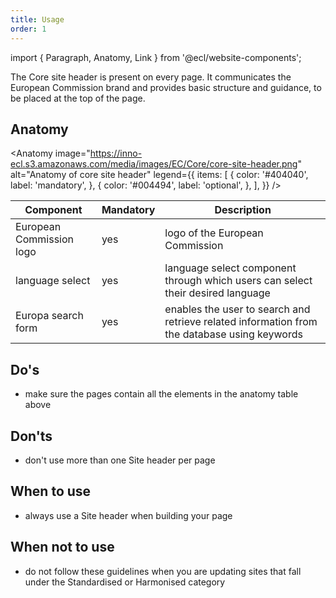 ```yaml
---
title: Usage
order: 1
---
```


import { Paragraph, Anatomy, Link } from '@ecl/website-components';

<Paragraph size="lead">
  The Core site header is present on every page. It communicates the European
  Commission brand and provides basic structure and guidance, to be placed at
  the top of the page.
</Paragraph>

## Anatomy

<Anatomy
image="https://inno-ecl.s3.amazonaws.com/media/images/EC/Core/core-site-header.png"
alt="Anatomy of core site header"
legend={{
    items: [
      {
        color: '#404040',
        label: 'mandatory',
      },
      {
        color: '#004494',
        label: 'optional',
      },
    ],
  }}
/>

| Component                                                                               | Mandatory | Description                                                                                  |
| --------------------------------------------------------------------------------------- | --------- | -------------------------------------------------------------------------------------------- |
| European Commission logo                                                                | yes       | logo of the European Commission                                                              |
| language select                                                                         | yes       | language select component through which users can select their desired language              |
| <Link to="/ec/components/forms/search-form/usage/" standalone>Europa search form</Link> | yes       | enables the user to search and retrieve related information from the database using keywords |

## Do's

- make sure the pages contain all the elements in the anatomy table above

## Don'ts

- don't use more than one Site header per page

## When to use

- always use a Site header when building your page

## When not to use

- do not follow these guidelines when you are updating sites that fall under the <Link to="/ec/standardised-template/">Standardised</Link> or <Link to="/ec/harmonised-templates/group1/">Harmonised</Link> category

